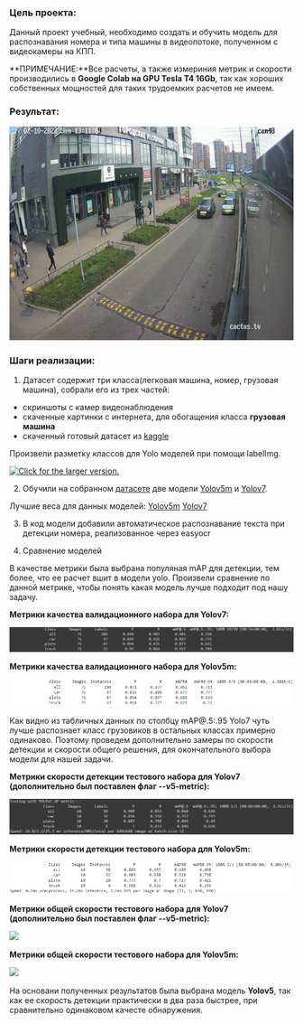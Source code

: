 ### Цель проекта:
Данный проект учебный, необходимо создать и обучить модель для распознавания номера и типа машины в видеопотоке, полученном с видеокамеры на КПП.

**ПРИМЕЧАНИЕ:**Все расчеты, а также измериния метрик и скорости производились в **Google Colab на GPU Tesla T4 16Gb**, так как хороших собственных мощностей для таких трудоемких расчетов не имеем.

### Результат:
<p align="center"><img src="./helpers/cars-2.gif"\></p>

### Шаги реализации:
1) Датасет содержит три класса(легковая машина, номер, грузовая машина), собрали его из трех частей: 
* скриншоты с камер видеонаблюдения
* скаченные картинки с интернета, для обогащения класса **грузовая машина**
* скаченный готовый датасет из [kaggle](https://www.kaggle.com/datasets/andrewmvd/car-plate-detection)

Произвели разметку классов для Yolo моделей при помощи labelImg.

<a href="https://drive.google.com/uc?export=view&id=1LCW7MpU_oEI_DcCchluVNyIedY8OWVMr"><img src="https://drive.google.com/uc?export=view&id=1LCW7MpU_oEI_DcCchluVNyIedY8OWVMr" style="width: 500px; max-width: 100%; height: auto" title="Click for the larger version." /></a>

2) Обучили на собранном [датасете](https://www.kaggle.com/datasets/kirillpribludenko/number-plates-50-russain-50-others) две модели [Yolov5m](yolov5m.ipynb) и [Yolov7](ALPR.ipynb). 

Лучшие веса для данных моделей:
[Yolov5m](https://drive.google.com/file/d/1htNcnFONfzpevnFL5iw3OpycEK3tG71m/view?usp=sharing)
[Yolov7](https://drive.google.com/file/d/1e5QTOn7kLk5ekQHyR8343c90Hhw3FAEy/view?usp=sharing)

3) В код модели добавили автоматическое распознавание текста при детекции номера, реализованное через easyocr

4) Сравнение моделей

В качестве метрики была выбрана популяная mAP для детекции, тем более, что ее расчет вшит в модели yolo. Произвели сравнение по данной метрике, чтобы понять какая модель лучше подходит под нашу задачу.

**Метрики качества валидационного набора для Yolov7:**
<p align="left"><img src="./helpers/yolo7_val.png"\></p>

**Метрики качества валидационного набора для Yolov5m:**
<p align="left"><img src="./helpers/yolov5m_val1.png"\></p>

Как видно из табличных данных по столбцу mAP@.5:.95 Yolo7 чуть лучше распознает класс грузовиков в остальных классах примерно одинаково. Поэтому проведем дополнительно замеры по скорости детекции и скорости общего решения, для окончательного выбора модели для нашей задачи.

**Метрики скорости детекции тестового набора для Yolov7 (дополнительно был поставлен флаг --v5-metric):**
<p align="left"><img src="./helpers/yolo7_test_s.png"\></p>

**Метрики скорости детекции тестового набора для Yolov5m:**
<p align="left"><img src="./helpers/yolov5m_test.png"\></p>

**Метрики общей скорости тестового набора для Yolov7 (дополнительно был поставлен флаг --v5-metric):**
<p align="left"><img src="./helpers/yolo7_test_total.png"\></p>

**Метрики общей скорости тестового набора для Yolov5m:**
<p align="left"><img src="./helpers/yolov5m_test_total.png"\></p>

На основани полученных результатов была выбрана модель **Yolov5**, так как ее скорость детекции практически в два раза быстрее, при сравнительно одинаковом качесте обнаружения.